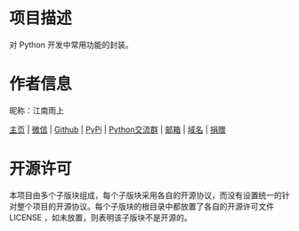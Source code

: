 # 项目描述

对 Python 开发中常用功能的封装。

# 作者信息

昵称：江南雨上

[主页](https://lcctoor.github.io/arts/) \| [微信](https://lcctoor.github.io/arts/arts/ip_static/WeChatQRC.jpg) \| [Github](https://github.com/lcctoor) \| [PyPi](https://pypi.org/user/lcctoor) \| [Python交流群](https://lcctoor.github.io/arts/arts/ip_static/PythonWeChatGroupQRC.jpg) \| [邮箱](mailto:lcctoor@outlook.com) \| [域名](http://lcctoor.com) \| [捐赠](https://lcctoor.github.io/arts/arts/ip_static/DonationQRC-0rmb.jpg)

# 开源许可

本项目由多个子版块组成，每个子版块采用各自的开源协议，而没有设置统一的针对整个项目的开源协议。每个子版块的根目录中都放置了各自的开源许可文件 LICENSE ，如未放置，则表明该子版块不是开源的。
